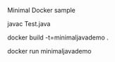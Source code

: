 Minimal Docker sample

javac Test.java

docker build -t=minimaljavademo .

docker run minimaljavademo
